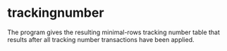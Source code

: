 # trackingnumber

The program gives the resulting minimal-rows tracking number table that results after all tracking number transactions have been applied.
